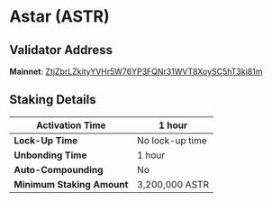 # Astar (ASTR)

## **Validator Address**

**Mainnet**: [ZtjZbrLZkityYVHr5W76YP3FQNr31WVT8XoySC5hT3kj81m](https://astar.subscan.io/account/ZtjZbrLZkityYVHr5W76YP3FQNr31WVT8XoySC5hT3kj81m)

## Staking Details

| **Activation Time**        | 1 hour          |
| -------------------------- | --------------- |
| **Lock-Up Time**           | No lock-up time |
| **Unbonding Time**         | 1 hour          |
| **Auto-Compounding**       | No              |
| **Minimum Staking Amount** | 3,200,000 ASTR  |

